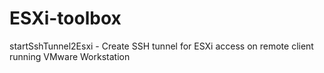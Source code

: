 # ESXi-toolbox
startSshTunnel2Esxi - Create SSH tunnel for ESXi access on remote client running VMware Workstation